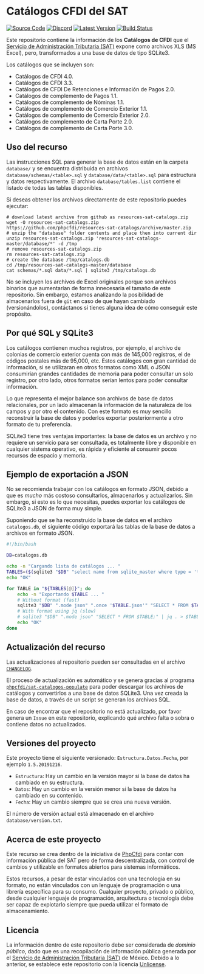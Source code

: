 # Catálogos CFDI del SAT

[![Source Code][badge-source]][source]
[![Discord][badge-discord]][discord]
[![Latest Version][badge-release]][release]
[![Build Status][badge-build]][build]

Este repositorio contiene la información de los **Catálogos de CFDI** que el [Servicio de Administración Tributaria (SAT)](http://www.sat.gob.mx/) expone como archivos XLS (MS Excel), pero, transformados a una base de datos de tipo SQLite3.

Los catálogos que se incluyen son:

- Catálogos de CFDI 4.0.
- Catálogos de CFDI 3.3.
- Catálogos de CFDI De Retenciones e Información de Pagos 2.0.
- Catálogos de complemento de Pagos 1.1.
- Catálogos de complemento de Nóminas 1.1.
- Catálogos de complemento de Comercio Exterior 1.1.
- Catálogos de complemento de Comercio Exterior 2.0.
- Catálogos de complemento de Carta Porte 2.0.
- Catálogos de complemento de Carta Porte 3.0.

## Uso del recurso

Las instrucciones SQL para generar la base de datos están en la carpeta `database/` y se encuentra distribuida en archivos `database/schemas/<table>.sql` y `database/data/<table>.sql` para estructura y datos respectivamente.
El archivo `database/tables.list` contiene el listado de todas las tablas disponibles.

Si deseas obtener los archivos directamente de este repositorio puedes ejecutar:

```shell
# download latest archive from github as resources-sat-catalogs.zip
wget -O resources-sat-catalogs.zip https://github.com/phpcfdi/resources-sat-catalogs/archive/master.zip
# unzip the "database" folder contents and place then into current dir
unzip resources-sat-catalogs.zip 'resources-sat-catalogs-master/database/*' -d /tmp
# remove resources-sat-catalogs.zip
rm resources-sat-catalogs.zip
# create the database /tmp/catalogs.db
cd /tmp/resources-sat-catalogs-master/database
cat schemas/*.sql data/*.sql | sqlite3 /tmp/catalogs.db
```

No se incluyen los archivos de Excel originales porque son archivos binarios que aumentarían de forma innecesaria el tamaño de este repositorio. Sin embargo, estamos analizando la posibilidad de almacenarlos fuera de `git` en caso de que hayan cambiado (versionándolos), contáctanos si tienes alguna idea de cómo conseguir este propósito.

## Por qué SQL y SQLite3

Los catálogos contienen muchos registros, por ejemplo, el archivo de colonias de comercio exterior cuenta con más de 145,000 registros, el de códigos postales más de 95,000, etc. Estos catálogos con gran cantidad de información, si se utilizaran en otros formatos como XML o JSON consumirían grandes cantidades de memoria para poder consultar un solo registro, por otro lado, otros formatos serían lentos para poder consultar información.

Lo que representa el mejor balance son archivos de base de datos relacionales, por un lado almacenan la información de la naturaleza de los campos y por otro el contenido. Con este formato es muy sencillo reconstruir la base de datos y poderlos exportar posteriormente a otro formato de tu preferencia.

SQLite3 tiene tres ventajas importantes: la base de datos es un archivo y no requiere un servicio para ser consultada, es totalmente libre y disponible en cualquier sistema operativo, es rápida y eficiente al consumir pocos recursos de espacio y memoria.

## Ejemplo de exportación a JSON

No se recomienda trabajar con los catálogos en formato JSON, debido a que es *mucho* más costoso consultarlos, almacenarlos y actualizarlos. Sin embargo, si esto es lo que necesitas, puedes exportar los catálogos de SQLite3 a JSON de forma muy simple.

Suponiendo que se ha reconstruido la base de datos en el archivo `catalogos.db`, el siguiente código exportará las tablas de la base de datos a archivos en formato JSON.

```bash
#!/bin/bash

DB=catalogos.db

echo -n "Cargando lista de catálogos ... "
TABLES=($(sqlite3 "$DB" "select name from sqlite_master where type = 'table' and name not like 'sqlite_%' order by name;"))
echo "OK"

for TABLE in "${TABLES[@]}"; do
    echo -n "Exportando $TABLE ... "
    # Without format (fast)
    sqlite3 "$DB" ".mode json" ".once '$TABLE.json'" "SELECT * FROM $TABLE;"
    # With format using jq (slow)
    # sqlite3 "$DB" ".mode json" "SELECT * FROM $TABLE;" | jq . > $TABLE.json
    echo "OK"
done
```

## Actualización del recurso

Las actualizaciones al repositorio pueden ser consultadas en el archivo [`CHANGELOG`](./CHANGELOG.md).

El proceso de actualización es automático y se genera gracias al programa [`phpcfdi/sat-catalogos-populate`](https://github.com/phpcfdi/sat-catalogos-populate) para poder descargar los archivos de catálogos y convertirlos a una base de datos SQLite3. Una vez creada la base de datos, a través de un script se generan los archivos SQL.

En caso de encontrar que el repositorio no está actualizado, por favor genera un `Issue` en este repositorio, explicando qué archivo falta o sobra o contiene datos no actualizados.

## Versiones del proyecto

Este proyecto tiene el siguiente versionado: `Estructura.Datos.Fecha`, por ejemplo `1.5.20191216`.

- `Estructura`: Hay un cambio en la versión mayor si la base de datos ha cambiado en su estructura.
- `Datos`: Hay un cambio en la versión menor si la base de datos ha cambiado en su contenido.
- `Fecha`: Hay un cambio siempre que se crea una nueva versión.

El número de versión actual está almacenado en el archivo `database/version.txt`.

## Acerca de este proyecto

Este recurso se crea dentro de la iniciativa de [PhpCfdi](https://www.phpcfdi.com) para contar con información pública del SAT pero de forma descentralizada, con control de cambios y utilizable en formatos abiertos para sistemas informáticos.

Estos recursos, a pesar de estar vinculados con una tecnología en su formato, no están vinculados con un lenguaje de programación o una librería específica para su consumo. Cualquier proyecto, privado o público, desde cualquier lenguaje de programación, arquitectura o tecnología debe ser capaz de explotarlo siempre que pueda utilizar el formato de almacenamiento.

## Licencia

La información dentro de este repositorio debe ser considerada de *dominio público*, dado que es una recopilación de información pública generada por el [Servicio de Administración Tributaria (SAT)](https://www.sat.gob.mx/) de México. Debido a lo anterior, se establece este repositorio con la licencia [Unlicense](LICENSE).

[source]: https://github.com/phpcfdi/resources-sat-catalogs
[discord]: https://discord.gg/aFGYXvX
[release]: https://github.com/phpcfdi/resources-sat-catalogs/releases
[build]: https://www.phpcfdi.com/resources-app/build/sat-catalogs

[badge-source]: https://img.shields.io/badge/source-phpcfdi/resources--sat--catalogs-blue?logo=github
[badge-discord]: https://img.shields.io/discord/459860554090283019?logo=discord
[badge-release]: https://img.shields.io/github/v/tag/phpcfdi/resources-sat-catalogs?label=version&logo=git
[badge-build]: https://img.shields.io/endpoint?url=https%3A%2F%2Fwww.phpcfdi.com%2Fresources-app%2Fapi%2Fv1%2Fbuilds%2Fsat-catalogs%2Fshields.io&logo=github-actions
